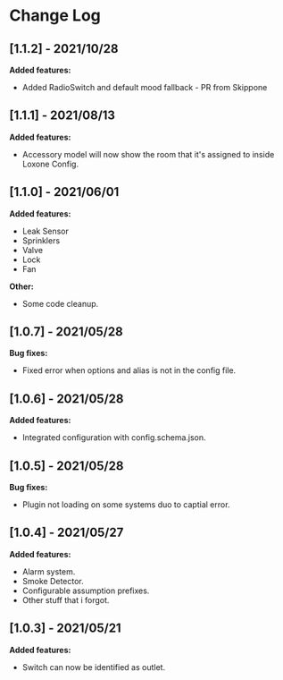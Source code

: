 
# Change Log

## [1.1.2] - 2021/10/28


**Added features:**

- Added RadioSwitch and default mood fallback - PR from Skippone

## [1.1.1] - 2021/08/13


**Added features:**

- Accessory model will now show the room that it's assigned to inside Loxone Config.

## [1.1.0] - 2021/06/01

**Added features:**
- Leak Sensor
- Sprinklers
- Valve
- Lock
- Fan

**Other:**
- Some code cleanup.

## [1.0.7] - 2021/05/28
  
**Bug fixes:**
- Fixed error when options and alias is not in the config file.

## [1.0.6] - 2021/05/28
  
**Added features:**
- Integrated configuration with config.schema.json.

## [1.0.5] - 2021/05/28
  
**Bug fixes:**
- Plugin not loading on some systems duo to captial error.

## [1.0.4] - 2021/05/27
  
**Added features:**
- Alarm system.
- Smoke Detector.
- Configurable assumption prefixes.
- Other stuff that i forgot.

## [1.0.3] - 2021/05/21
  
**Added features:**

- Switch can now be identified as outlet.